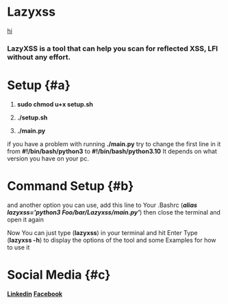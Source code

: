 # Lazyxss
[hi](#c)
### LazyXSS is a tool that can help you scan for reflected XSS, LFI without any effort.

# Setup {#a}

1. **sudo chmod u+x setup.sh**

2. **./setup.sh**

3. **./main.py**

if you have a problem with running **./main.py**
try to change the first line in it from **#!/bin/bash/python3**
to **#!/bin/bash/python3.10**
It depends on what version you have on your pc.

# Command Setup {#b}
and another option you can use,
add this line to Your .Bashrc (***alias lazyxss='python3 Foo/bar/Lazyxss/main.py'***) 
then close the terminal and open it again

Now You can just type (**lazyxss**) in your terminal and hit Enter 
Type (**lazyxss -h**) to display the options of the tool and some Examples for how to use it

# Social Media {#c}

[**Linkedin**](https://www.linkedin.com/in/loai-esam-109971215/)
[**Facebook**](https://www.facebook.com/loai.esam.16/)
